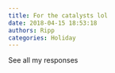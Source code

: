 ```yaml
---
title: For the catalysts lol
date: 2018-04-15 18:53:18
authors: Ripp
categories: Holiday
---
```


 See all my responses